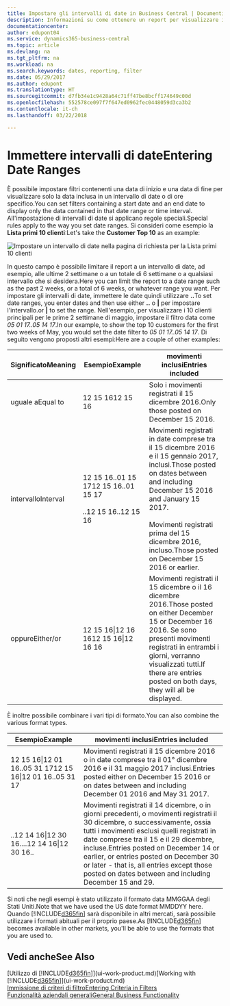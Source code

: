 ```yaml
---
title: Impostare gli intervalli di date in Business Central | Documenti Microsoft
description: Informazioni su come ottenere un report per visualizzare i dati relativi a periodi di tempo specifici utilizzando gli intervalli di date in Business Central.
documentationcenter: 
author: edupont04
ms.service: dynamics365-business-central
ms.topic: article
ms.devlang: na
ms.tgt_pltfrm: na
ms.workload: na
ms.search.keywords: dates, reporting, filter
ms.date: 05/29/2017
ms.author: edupont
ms.translationtype: HT
ms.sourcegitcommit: d7fb34e1c9428a64c71ff47be8bcff174649c00d
ms.openlocfilehash: 552578ce097f7f647ed0962fec0448059d3ca3b2
ms.contentlocale: it-ch
ms.lasthandoff: 03/22/2018

---
```

# <a name="entering-date-ranges"></a><span data-ttu-id="c20f9-103">Immettere intervalli di date</span><span class="sxs-lookup"><span data-stu-id="c20f9-103">Entering Date Ranges</span></span> 
<span data-ttu-id="c20f9-104">È possibile impostare filtri contenenti una data di inizio e una data di fine per visualizzare solo la data inclusa in un intervallo di date o di ore specifico.</span><span class="sxs-lookup"><span data-stu-id="c20f9-104">You can set filters containing a start date and an end date to display only the data contained in that date range or time interval.</span></span> <span data-ttu-id="c20f9-105">All'impostazione di intervalli di date si applicano regole speciali.</span><span class="sxs-lookup"><span data-stu-id="c20f9-105">Special rules apply to the way you set date ranges.</span></span> <span data-ttu-id="c20f9-106">Si consideri come esempio la **Lista primi 10 clienti**:</span><span class="sxs-lookup"><span data-stu-id="c20f9-106">Let's take the **Customer Top 10** as an example:</span></span>

![Impostare un intervallo di date nella pagina di richiesta per la Lista primi 10 clienti](./media/ui-enter-date-ranges/customer-top10-list.png)

<span data-ttu-id="c20f9-108">In questo campo è possibile limitare il report a un intervallo di date, ad esempio, alle ultime 2 settimane o a un totale di 6 settimane o a qualsiasi intervallo che si desidera.</span><span class="sxs-lookup"><span data-stu-id="c20f9-108">Here you can limit the report to a date range such as the past 2 weeks, or a total of 6 weeks, or whatever range you want.</span></span> <span data-ttu-id="c20f9-109">Per impostare gli intervalli di date, immettere le date quindi utilizzare **..**</span><span class="sxs-lookup"><span data-stu-id="c20f9-109">To set date ranges, you enter dates and then use either **..**</span></span> <span data-ttu-id="c20f9-110">o **|** per impostare l'intervallo.</span><span class="sxs-lookup"><span data-stu-id="c20f9-110">or **|** to set the range.</span></span> <span data-ttu-id="c20f9-111">Nell'esempio, per visualizzare i 10 clienti principali per le prime 2 settimane di maggio, impostare il filtro data come *05 01 17..05 14 17*.</span><span class="sxs-lookup"><span data-stu-id="c20f9-111">In our example, to show the top 10 customers for the first two weeks of May, you would set the date filter to *05 01 17..05 14 17*.</span></span>
<span data-ttu-id="c20f9-112">Di seguito vengono proposti altri esempi:</span><span class="sxs-lookup"><span data-stu-id="c20f9-112">Here are a couple of other examples:</span></span>

| <span data-ttu-id="c20f9-113">Significato</span><span class="sxs-lookup"><span data-stu-id="c20f9-113">Meaning</span></span> | <span data-ttu-id="c20f9-114">Esempio</span><span class="sxs-lookup"><span data-stu-id="c20f9-114">Example</span></span> | <span data-ttu-id="c20f9-115">movimenti inclusi</span><span class="sxs-lookup"><span data-stu-id="c20f9-115">Entries included</span></span> |
|---|---|---|
|<span data-ttu-id="c20f9-116">uguale a</span><span class="sxs-lookup"><span data-stu-id="c20f9-116">Equal to</span></span>| <span data-ttu-id="c20f9-117">12 15 16</span><span class="sxs-lookup"><span data-stu-id="c20f9-117">12 15 16</span></span> |<span data-ttu-id="c20f9-118">Solo i movimenti registrati il 15 dicembre 2016.</span><span class="sxs-lookup"><span data-stu-id="c20f9-118">Only those posted on December 15 2016.</span></span>|
|<span data-ttu-id="c20f9-119">intervallo</span><span class="sxs-lookup"><span data-stu-id="c20f9-119">Interval</span></span>| <span data-ttu-id="c20f9-120">12 15 16..01 15 17</span><span class="sxs-lookup"><span data-stu-id="c20f9-120">12 15 16..01 15 17</span></span><br /><br /><span data-ttu-id="c20f9-121">..12 15 16</span><span class="sxs-lookup"><span data-stu-id="c20f9-121">..12 15 16</span></span>|<span data-ttu-id="c20f9-122">Movimenti registrati in date comprese tra il 15 dicembre 2016 e il 15 gennaio 2017, inclusi.</span><span class="sxs-lookup"><span data-stu-id="c20f9-122">Those posted on dates between and including December 15 2016 and January 15 2017.</span></span><br /><br /><span data-ttu-id="c20f9-123">Movimenti registrati prima del 15 dicembre 2016, incluso.</span><span class="sxs-lookup"><span data-stu-id="c20f9-123">Those posted on December 15 2016 or earlier.</span></span>|
|<span data-ttu-id="c20f9-124">oppure</span><span class="sxs-lookup"><span data-stu-id="c20f9-124">Either/or</span></span>|<span data-ttu-id="c20f9-125">12 15 16&#124;12 16 16</span><span class="sxs-lookup"><span data-stu-id="c20f9-125">12 15 16&#124;12 16 16</span></span>|<span data-ttu-id="c20f9-126">Movimenti registrati il 15 dicembre o il 16 dicembre 2016.</span><span class="sxs-lookup"><span data-stu-id="c20f9-126">Those posted on either December 15 or December 16 2016.</span></span> <span data-ttu-id="c20f9-127">Se sono presenti movimenti registrati in entrambi i giorni, verranno visualizzati tutti.</span><span class="sxs-lookup"><span data-stu-id="c20f9-127">If there are entries posted on both days, they will all be displayed.</span></span>|

<span data-ttu-id="c20f9-128">È inoltre possibile combinare i vari tipi di formato.</span><span class="sxs-lookup"><span data-stu-id="c20f9-128">You can also combine the various format types.</span></span>

| <span data-ttu-id="c20f9-129">Esempio</span><span class="sxs-lookup"><span data-stu-id="c20f9-129">Example</span></span> | <span data-ttu-id="c20f9-130">movimenti inclusi</span><span class="sxs-lookup"><span data-stu-id="c20f9-130">Entries included</span></span> |
|---|---|
|<span data-ttu-id="c20f9-131">12 15 16&#124;12 01 16..05 31 17</span><span class="sxs-lookup"><span data-stu-id="c20f9-131">12 15 16&#124;12 01 16..05 31 17</span></span> | <span data-ttu-id="c20f9-132">Movimenti registrati il 15 dicembre 2016 o in date comprese tra il 01° dicembre 2016 e il 31 maggio 2017 inclusi.</span><span class="sxs-lookup"><span data-stu-id="c20f9-132">Entries posted either on December 15 2016 or on dates between and including December 01 2016 and May 31 2017.</span></span> |
|<span data-ttu-id="c20f9-133">..12 14 16&#124;12 30 16..</span><span class="sxs-lookup"><span data-stu-id="c20f9-133">..12 14 16&#124;12 30 16..</span></span> | <span data-ttu-id="c20f9-134">Movimenti registrati il 14 dicembre, o in giorni precedenti, o movimenti registrati il 30 dicembre, o successivamente, ossia tutti i movimenti esclusi quelli registrati in date comprese tra il 15 e il 29 dicembre, incluse.</span><span class="sxs-lookup"><span data-stu-id="c20f9-134">Entries posted on December 14 or earlier, or entries posted on December 30 or later - that is, all entries except those posted on dates between and including December 15 and 29.</span></span> |

<span data-ttu-id="c20f9-135">Si noti che negli esempi è stato utilizzato il formato data MMGGAA degli Stati Uniti.</span><span class="sxs-lookup"><span data-stu-id="c20f9-135">Note that we have used the US date format MMDDYY here.</span></span> <span data-ttu-id="c20f9-136">Quando [!INCLUDE[d365fin](includes/d365fin_md.md)] sarà disponibile in altri mercati, sarà possibile utilizzare i formati abituali per il proprio paese.</span><span class="sxs-lookup"><span data-stu-id="c20f9-136">As [!INCLUDE[d365fin](includes/d365fin_md.md)] becomes available in other markets, you'll be able to use the formats that you are used to.</span></span>

## <a name="see-also"></a><span data-ttu-id="c20f9-137">Vedi anche</span><span class="sxs-lookup"><span data-stu-id="c20f9-137">See Also</span></span>
<span data-ttu-id="c20f9-138">[Utilizzo di [!INCLUDE[d365fin](includes/d365fin_long_md.md)]](ui-work-product.md)</span><span class="sxs-lookup"><span data-stu-id="c20f9-138">[Working with [!INCLUDE[d365fin](includes/d365fin_long_md.md)]](ui-work-product.md)</span></span>  
[<span data-ttu-id="c20f9-139">Immissione di criteri di filtro</span><span class="sxs-lookup"><span data-stu-id="c20f9-139">Entering Criteria in Filters </span></span>](ui-enter-criteria-filters.md)  
[<span data-ttu-id="c20f9-140">Funzionalità aziendali generali</span><span class="sxs-lookup"><span data-stu-id="c20f9-140">General Business Functionality</span></span>](ui-across-business-areas.md)

